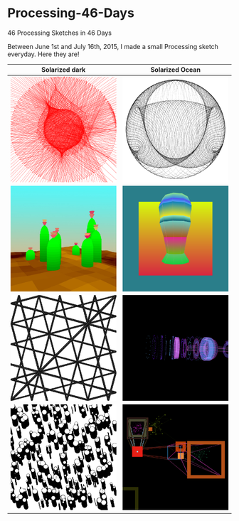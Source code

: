 # Processing-46-Days
46 Processing Sketches in 46 Days

Between June 1st and July 16th, 2015, I made a small Processing sketch everyday. Here they are!

|Solarized dark             |  Solarized Ocean|
|-------------------------|-------------------------|
|![String_Arrangement](https://github.com/SamIngersoll/Processing-46-Days/blob/master/Images/stringArrangement_004.png)|![Image of Yaktocat](https://github.com/SamIngersoll/Processing-46-Days/blob/master/Images/weirdBall_3025.png)|
|![cacti](https://github.com/SamIngersoll/Processing-46-Days/blob/master/Images/cacti_117.jpg)|![mushroom](https://github.com/SamIngersoll/Processing-46-Days/blob/master/Images/mushRoomsColorShader_6207.png)|
|![cacti](https://github.com/SamIngersoll/Processing-46-Days/blob/master/Images/ripplePaths_5790.png)|![mushroom](https://github.com/SamIngersoll/Processing-46-Days/blob/master/Images/uiCylinder_3404.png)|
|![cacti](https://github.com/SamIngersoll/Processing-46-Days/blob/master/Images/bubbles_426.png)|![mushroom](https://github.com/SamIngersoll/Processing-46-Days/blob/master/Images/squareConnectors_413.png)|
